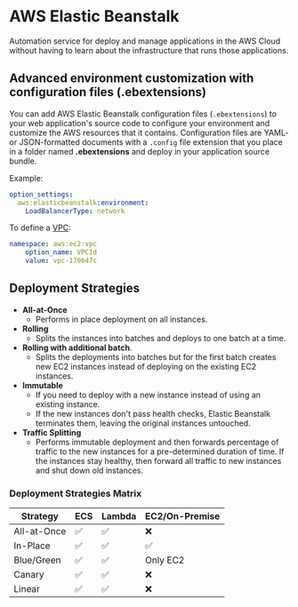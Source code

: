 # AWS Elastic Beanstalk

Automation service for deploy and manage applications in the AWS Cloud without having to learn about the infrastructure that runs those applications.

## Advanced environment customization with configuration files (.ebextensions)

You can add AWS Elastic Beanstalk configuration files (`.ebextensions`) to your web application's source code to configure your environment and customize the AWS resources that it contains. Configuration files are YAML- or JSON-formatted documents with a `.config` file extension that you place in a folder named **.ebextensions** and deploy in your application source bundle.

Example:
```yaml
option_settings:
  aws:elasticbeanstalk:environment:
    LoadBalancerType: network
```

To define a [VPC](VPC.md):

``` yaml
namespace: aws:ec2:vpc
    option_name: VPCId
    value: vpc-170647c
```

## Deployment Strategies

- **All-at-Once**
    - Performs in place deployment on all instances.
- **Rolling**
    - Splits the instances into batches and deploys to one batch at a time.
- **Rolling with additional batch**.
    - Splits the deployments into batches but for the first batch creates new EC2 instances instead of deploying on the existing EC2 instances.
- **Immutable**
    - If you need to deploy with a new instance instead of using an existing instance.
    - If the new instances don't pass health checks, Elastic Beanstalk terminates them, leaving the original instances untouched.
- **Traffic Splitting**
    - Performs immutable deployment and then forwards percentage of traffic to the new instances for a pre-determined duration of time. If the instances stay healthy, then forward all traffic to new instances and shut down old instances.

### Deployment Strategies Matrix

| Strategy    | ECS | Lambda | EC2/On-Premise |
| ----------- | --- | ------ | -------------- |
| All-at-Once | ✅  |   ✅   |      ❌        |
| In-Place    | ✅  |   ✅   |      ✅        |
| Blue/Green  | ✅  |   ✅   |   Only EC2     |
| Canary      | ✅  |   ✅   |      ❌        |
| Linear      | ✅  |   ✅   |      ❌        |


